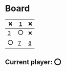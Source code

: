 # Board
|❌|[1](https://github.com/vivax3794/github_games/issues/new?title=Update:1)|❌|
|---|---|---|
|[3](https://github.com/vivax3794/github_games/issues/new?title=Update:3)|⭕|❌|
|⭕|[7](https://github.com/vivax3794/github_games/issues/new?title=Update:7)|[8](https://github.com/vivax3794/github_games/issues/new?title=Update:8)|
## Current player: ⭕